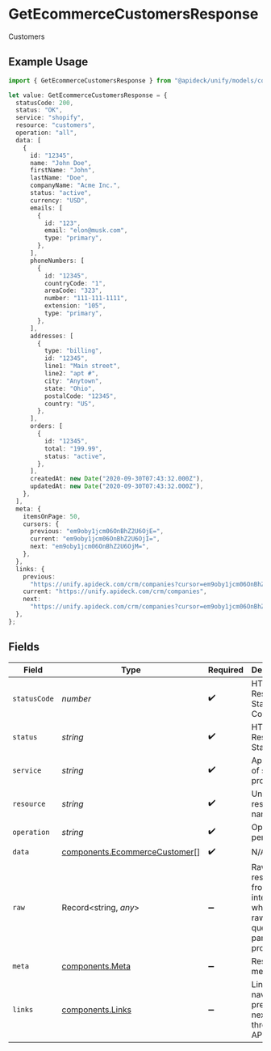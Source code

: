 # GetEcommerceCustomersResponse

Customers

## Example Usage

```typescript
import { GetEcommerceCustomersResponse } from "@apideck/unify/models/components";

let value: GetEcommerceCustomersResponse = {
  statusCode: 200,
  status: "OK",
  service: "shopify",
  resource: "customers",
  operation: "all",
  data: [
    {
      id: "12345",
      name: "John Doe",
      firstName: "John",
      lastName: "Doe",
      companyName: "Acme Inc.",
      status: "active",
      currency: "USD",
      emails: [
        {
          id: "123",
          email: "elon@musk.com",
          type: "primary",
        },
      ],
      phoneNumbers: [
        {
          id: "12345",
          countryCode: "1",
          areaCode: "323",
          number: "111-111-1111",
          extension: "105",
          type: "primary",
        },
      ],
      addresses: [
        {
          type: "billing",
          id: "12345",
          line1: "Main street",
          line2: "apt #",
          city: "Anytown",
          state: "Ohio",
          postalCode: "12345",
          country: "US",
        },
      ],
      orders: [
        {
          id: "12345",
          total: "199.99",
          status: "active",
        },
      ],
      createdAt: new Date("2020-09-30T07:43:32.000Z"),
      updatedAt: new Date("2020-09-30T07:43:32.000Z"),
    },
  ],
  meta: {
    itemsOnPage: 50,
    cursors: {
      previous: "em9oby1jcm06OnBhZ2U6OjE=",
      current: "em9oby1jcm06OnBhZ2U6OjI=",
      next: "em9oby1jcm06OnBhZ2U6OjM=",
    },
  },
  links: {
    previous:
      "https://unify.apideck.com/crm/companies?cursor=em9oby1jcm06OnBhZ2U6OjE%3D",
    current: "https://unify.apideck.com/crm/companies",
    next:
      "https://unify.apideck.com/crm/companies?cursor=em9oby1jcm06OnBhZ2U6OjM",
  },
};
```

## Fields

| Field                                                                          | Type                                                                           | Required                                                                       | Description                                                                    | Example                                                                        |
| ------------------------------------------------------------------------------ | ------------------------------------------------------------------------------ | ------------------------------------------------------------------------------ | ------------------------------------------------------------------------------ | ------------------------------------------------------------------------------ |
| `statusCode`                                                                   | *number*                                                                       | :heavy_check_mark:                                                             | HTTP Response Status Code                                                      | 200                                                                            |
| `status`                                                                       | *string*                                                                       | :heavy_check_mark:                                                             | HTTP Response Status                                                           | OK                                                                             |
| `service`                                                                      | *string*                                                                       | :heavy_check_mark:                                                             | Apideck ID of service provider                                                 | shopify                                                                        |
| `resource`                                                                     | *string*                                                                       | :heavy_check_mark:                                                             | Unified API resource name                                                      | customers                                                                      |
| `operation`                                                                    | *string*                                                                       | :heavy_check_mark:                                                             | Operation performed                                                            | all                                                                            |
| `data`                                                                         | [components.EcommerceCustomer](../../models/components/ecommercecustomer.md)[] | :heavy_check_mark:                                                             | N/A                                                                            |                                                                                |
| `raw`                                                                          | Record<string, *any*>                                                          | :heavy_minus_sign:                                                             | Raw response from the integration when raw=true query param is provided        |                                                                                |
| `meta`                                                                         | [components.Meta](../../models/components/meta.md)                             | :heavy_minus_sign:                                                             | Response metadata                                                              |                                                                                |
| `links`                                                                        | [components.Links](../../models/components/links.md)                           | :heavy_minus_sign:                                                             | Links to navigate to previous or next pages through the API                    |                                                                                |